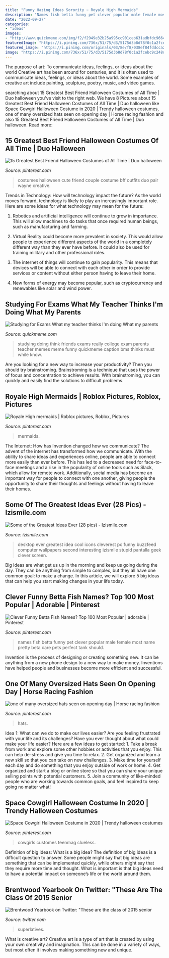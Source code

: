 ```yaml
---
title: "Funny Hazing Ideas Sorority ~ Royale High Mermaids"
description: "Names fish betta funny pet clever popular male female most name pretty beta care pets perfect tank should"
date: "2022-09-27"
categories:
- "ideas"
images:
- "http://www.quickmeme.com/img/f2/f2949e32b25a995cc901ceb631adbfdc96641df9eedb943fe315c8219890be7f.jpg"
featuredImage: "https://i.pinimg.com/736x/51/75/d3/5175d3b8d78f0c1a2fcebc9c248de327.jpg"
featured_image: "https://i.pinimg.com/originals/03/8e/f8/038ef84fddcca283b146f9629cc83ffd.jpg"
image: "https://i.pinimg.com/736x/51/75/d3/5175d3b8d78f0c1a2fcebc9c248de327.jpg"
---
```



The purpose of art: To communicate ideas, feelings, or ideas about the world
Creative art has been around for centuries, and it is often used to communicate ideas, feelings, or ideas about the world. Some examples of creative art include painting, sculpture, poetry, music, and video games.

	

		
searching about 15 Greatest Best Friend Halloween Costumes of All Time | Duo halloween you've visit to the right web. We have 8 Pictures about 15 Greatest Best Friend Halloween Costumes of All Time | Duo halloween like Space Cowgirl Halloween Costume in 2020 | Trendy halloween costumes, one of many oversized hats seen on opening day | Horse racing fashion and also 15 Greatest Best Friend Halloween Costumes of All Time | Duo halloween. Read more:
		
    
## 15 Greatest Best Friend Halloween Costumes Of All Time | Duo Halloween

<img loading=lazy src="https://i.pinimg.com/originals/03/8e/f8/038ef84fddcca283b146f9629cc83ffd.jpg" onerror="this.onerror=null;this.src='https://tse4.mm.bing.net/th?id=OIP.xGK8Qp9p3QUM4KRXg0wMvAHaJ4&amp;pid=15.1';" alt="15 Greatest Best Friend Halloween Costumes of All Time | Duo halloween">

_Source: pinterest.com_

>costumes halloween cute friend couple costume bff outfits duo pair wayne creative. 

	

Trends in Technology: How will technology impact the future?
As the world moves forward, technology is likely to play an increasingly important role. Here are some ideas for what technology may mean for the future:
1. Robotics and artificial intelligence will continue to grow in importance. This will allow machines to do tasks that once required human beings, such as manufacturing and farming.

2. Virtual Reality could become more prevalent in society. This would allow people to experience different aspects of the world in a completely different way than they ever have before. It could also be used for training military and other professional roles.

3. The internet of things will continue to gain popularity. This means that devices will be able to connect with each other in order to provide services or content without either person having to leave their home.

4. New forms of energy may become popular, such as cryptocurrency and renewables like solar and wind power.

    
## Studying For Exams What My Teacher Thinks I&#039;m Doing What My Parents

<img loading=lazy src="http://www.quickmeme.com/img/f2/f2949e32b25a995cc901ceb631adbfdc96641df9eedb943fe315c8219890be7f.jpg" onerror="this.onerror=null;this.src='https://tse2.mm.bing.net/th?id=OIP.0oeDi3oW7Sr21cz_smRFBAHaFi&amp;pid=15.1';" alt="Studying for Exams What my teacher thinks I&#039;m doing What my parents">

_Source: quickmeme.com_

>studying doing think friends exams really college exam parents teacher memes meme funny quickmeme caption bms thinks must while know. 

	

Are you looking for a new way to increase your productivity? Then you should try brainstroming. Brainstroming is a technique that uses the power of focus and concentration to achieve results. With brainstroming, you can quickly and easily find the solutions to difficult problems.

    
## Royale High Mermaids | Roblox Pictures, Roblox, Pictures

<img loading=lazy src="https://i.pinimg.com/736x/51/75/d3/5175d3b8d78f0c1a2fcebc9c248de327.jpg" onerror="this.onerror=null;this.src='https://tse2.mm.bing.net/th?id=OIP.4oE7f2lTaDC3fXRcwfu6kgHaFj&amp;pid=15.1';" alt="Royale High mermaids | Roblox pictures, Roblox, Pictures">

_Source: pinterest.com_

>mermaids. 

	

The Internet: How has Invention changed how we communicate?
The advent of the internet has transformed how we communicate. With the ability to share ideas and experiences online, people are able to connect more easily than ever before. This has led to a decreased need for face-to-face meetings and a rise in the popularity of online tools such as Slack, which allow for remote work. Additionally, social media has become an important way for people to connect with one another, giving people the opportunity to share their thoughts and feelings without having to leave their homes.

    
## Some Of The Greatest Ideas Ever (28 Pics) - Izismile.com

<img loading=lazy src="http://img.izismile.com/img/img5/20121115/640/some_of_the_greatest_ideas_ever_640_12.jpg" onerror="this.onerror=null;this.src='https://tse1.mm.bing.net/th?id=OIP.791cU0tM89yZhQax96ravwHaD4&amp;pid=15.1';" alt="Some of the Greatest Ideas Ever (28 pics) - Izismile.com">

_Source: izismile.com_

>desktop ever greatest idea cool icons cleverest pc funny buzzfeed computer wallpapers second interesting izismile stupid pantalla geek clever screen. 

	

Big Ideas are what get us up in the morning and keep us going during the day. They can be anything from simple to complex, but they all have one common goal: to make a change. In this article, we will explore 5 big ideas that can help you start making changes in your life today.

    
## Clever Funny Betta Fish Names? Top 100 Most Popular | Adorable | Pinterest

<img loading=lazy src="https://s-media-cache-ak0.pinimg.com/originals/de/c4/9e/dec49ec99c50edeb759eb12e7c8c50a6.jpg" onerror="this.onerror=null;this.src='https://tse4.mm.bing.net/th?id=OIP._Hq7pxCVXOtzrEFn0EbGqwAAAA&amp;pid=15.1';" alt="Clever Funny Betta Fish Names? Top 100 Most Popular | adorable | Pinterest">

_Source: pinterest.com_

>names fish betta funny pet clever popular male female most name pretty beta care pets perfect tank should. 

	

Invention is the process of designing or creating something new. It can be anything from a new phone design to a new way to make money. Inventions have helped people and businesses become more efficient and successful.

    
## One Of Many Oversized Hats Seen On Opening Day | Horse Racing Fashion

<img loading=lazy src="https://i.pinimg.com/originals/67/c2/d0/67c2d081c7b7bccf1ae1464d9a4799d7.jpg" onerror="this.onerror=null;this.src='https://tse1.mm.bing.net/th?id=OIP.NW2B6XaG3t8Lgs210rcvMQHaJ4&amp;pid=15.1';" alt="one of many oversized hats seen on opening day | Horse racing fashion">

_Source: pinterest.com_

>hats. 

	

Idea 1: What can we do to make our lives easier?
Are you feeling frustrated with your life and its challenges? Have you ever thought about what could make your life easier? Here are a few ideas to get started: 1. Take a break from work and explore some other hobbies or activities that you enjoy. This can help de-stress and give you time to relax. 2. Get organized and learn a new skill so that you can take on new challenges. 3. Make time for yourself each day and do something that you enjoy outside of work or home. 4. Get organized and start a blog or online store so that you can share your unique selling points with potential customers. 5. Join a community of like-minded people who are working towards common goals, and feel inspired to keep going no matter what! 
    
## Space Cowgirl Halloween Costume In 2020 | Trendy Halloween Costumes

<img loading=lazy src="https://i.pinimg.com/736x/43/df/ff/43dfff1e35ecc8cab50a66633d93713b.jpg" onerror="this.onerror=null;this.src='https://tse1.mm.bing.net/th?id=OIP.Fu5nNPmCN_iKvzy9jldPlwHaJ3&amp;pid=15.1';" alt="Space Cowgirl Halloween Costume in 2020 | Trendy halloween costumes">

_Source: pinterest.com_

>cowgirls customes teenmag clueless. 

	

Definition of big ideas: What is a big idea?
The definition of big ideas is a difficult question to answer. Some people might say that big ideas are something that can be implemented quickly, while others might say that they require more time and thought. What is important is that big ideas need to have a potential impact on someone’s life or the world around them.

    
## Brentwood Yearbook On Twitter: &quot;These Are The Class Of 2015 Senior

<img loading=lazy src="https://pbs.twimg.com/media/B7UuUUGIMAEZbqS.png:large" onerror="this.onerror=null;this.src='https://tse3.mm.bing.net/th?id=OIP.0n1NFRz_Cy4yLrJf-Qf05gAAAA&amp;pid=15.1';" alt="Brentwood Yearbook on Twitter: &quot;These are the class of 2015 senior">

_Source: twitter.com_

>superlatives. 

	

What is creative art?
Creative art is a type of art that is created by using your own creativity and imagination. This can be done in a variety of ways, but most often it involves making something new and unique.

